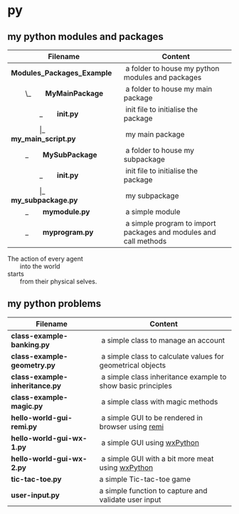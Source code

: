 # py

## my python modules and packages

Filename | Content
------------ | -------------
**Modules_Packages_Example** | a folder to house my python modules and packages
  \\_  **MyMainPackage** | a folder to house my main package
    \_  **__init__.py** | init file to initialise the package
    \|_  **my_main_script.py** | my main package 
  \_  **MySubPackage** | a folder to house my subpackage
    \_  **__init__.py** | init file to initialise the package
    \|_  **my_subpackage.py** | my subpackage
  \_  **mymodule.py** | a simple module
  \_  **myprogram.py** | a simple program to import packages and modules and call methods

The action of every agent <br />
  into the world <br />
starts <br />
  from their physical selves. <br />

## my python problems

Filename | Content
------------ | -------------
**class-example-banking.py** | a simple class to manage an account
**class-example-geometry.py** | a simple class to calculate values for geometrical objects
**class-example-inheritance.py** | a simple class inheritance example to show basic principles
**class-example-magic.py** | a simple class with magic methods
**hello-world-gui-remi.py** | a simple GUI to be rendered in browser using [remi](https://pypi.org/project/remi/)
**hello-world-gui-wx-1.py** | a simple GUI using [wxPython](https://www.wxpython.org/pages/overview/)
**hello-world-gui-wx-2.py** | a simple GUI with a bit more meat using [wxPython](https://www.wxpython.org/pages/overview/)
**tic-tac-toe.py** | a simple Tic-tac-toe game
**user-input.py** | a simple function to capture and validate user input
